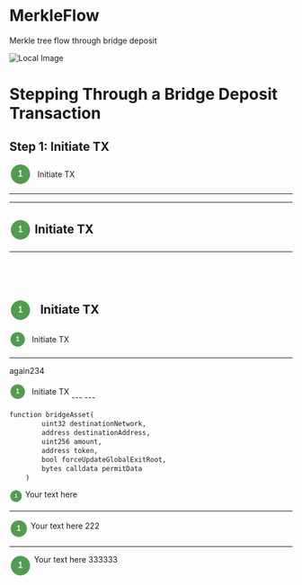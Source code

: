 # MerkleFlow
Merkle tree flow through bridge deposit

![Local Image](https://github.com/j2abro/MerkleFlow/raw/main/assets/MerkleFlow.svg "Merke Tree Flow")

# Stepping Through a Bridge Deposit Transaction

## Step 1: Initiate TX

<span style="display: flex; align-items: center;">
  <img src="./assets/icon1.png" alt="Custom Icon" style="width:40px; height:40px; margin-right: 10px;"> Initiate TX
</span>

---
---
## <img src="./assets/icon1.png" alt="Custom Icon111" style="width:40px; height:40px; vertical-align: middle;"> Initiate TX
---
## <span style="display: inline-flex; align-items: center;">
  <img src="./assets/icon1.png" alt="Custom Icon222" style="width:40px; height:40px; vertical-align: middle; margin-right: 10px;"> Initiate TX
</span>
---
<span style="display: inline-flex; align-items: center;">
  <img src="./assets/icon1.png" alt="Custom Icon333" style="width:30px; height:30px; vertical-align: middle; margin-right: 10px;"> Initiate TX
</span>

---
again234

<span style="display: inline-flex; align-items: center;">
  <img src="./assets/icon1.png" alt="Custom Icon222" style="width:30px; height:30px; vertical-align: middle; margin-right: 10px;"> Initiate TX
</span>
---
---

```solidity
function bridgeAsset(
        uint32 destinationNetwork,
        address destinationAddress,
        uint256 amount,
        address token,
        bool forceUpdateGlobalExitRoot,
        bytes calldata permitData
    )
```


<p><img src="./assets/icon1.png" align="top" width="24" height="24"> Your text here</p>

---

<p><img src="./assets/icon1.png" align="middle" width="34" height="34"> Your text here 222</p>

---

<p><img src="./assets/icon1.png" align="top" width="40" height="40"> Your text here 333333</p>
